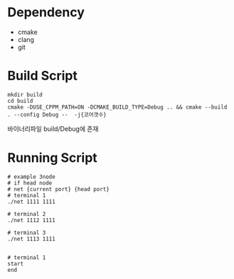 

# Dependency
- cmake 
- clang
- git

# Build Script
```shell
mkdir build
cd build
cmake -DUSE_CPPM_PATH=ON -DCMAKE_BUILD_TYPE=Debug .. && cmake --build . --config Debug --  -j{코어갯수}
```
바이너리파일 build/Debug에 존재

# Running Script
```shell
# example 3node
# if head node
# net {current port} {head port}
# terminal 1
./net 1111 1111

# terminal 2
./net 1112 1111

# terminal 3
./net 1113 1111


# terminal 1
start
end

```

